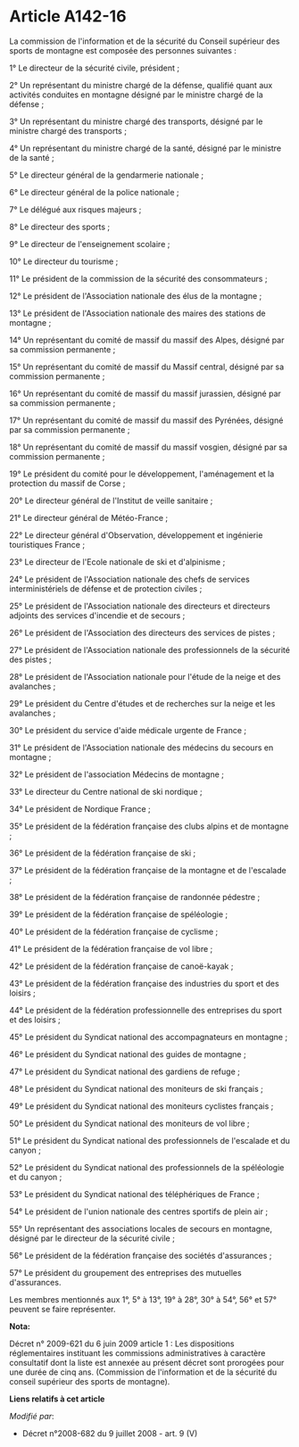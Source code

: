 # Article A142-16

La commission de l'information et de la sécurité du Conseil supérieur des sports de montagne est composée des personnes
suivantes : 

1° Le        directeur de la sécurité civile, président ; 

2° Un représentant du ministre chargé de la défense, qualifié quant aux activités conduites en montagne désigné par le
ministre chargé de la défense ; 

3° Un représentant du ministre chargé des transports, désigné par le ministre chargé des transports ; 

4° Un représentant du ministre chargé de la santé, désigné par le ministre de la santé ; 

5° Le directeur général de la gendarmerie nationale ; 

6° Le directeur général de la police nationale ; 

7° Le délégué aux risques majeurs ; 

8° Le directeur des sports ; 

9° Le directeur de l'enseignement scolaire ; 

10° Le directeur du tourisme ; 

11° Le président de la commission de la sécurité des consommateurs ; 

12° Le président de l'Association nationale des élus de la montagne ; 

13° Le président de l'Association nationale des maires des stations de montagne ; 

14° Un représentant du comité de massif du massif des Alpes, désigné par sa commission permanente ; 

15° Un représentant du comité de massif du Massif central, désigné par sa commission permanente ; 

16° Un représentant du comité de massif du massif jurassien, désigné par sa commission permanente ; 

17° Un représentant du comité de massif du massif des Pyrénées, désigné par sa commission permanente ; 

18° Un représentant du comité de massif du massif vosgien, désigné par sa commission permanente ; 

19° Le président du comité pour le développement, l'aménagement et la protection du massif de Corse ; 

20° Le directeur général de l'Institut de veille sanitaire ; 

21° Le directeur général de Météo-France ; 

22° Le directeur général d'Observation, développement et ingénierie touristiques France ; 

23° Le directeur de l'Ecole nationale de ski et d'alpinisme ; 

24° Le président de l'Association nationale des chefs de services interministériels de défense et de protection civiles ; 

25° Le président de l'Association nationale des directeurs et directeurs adjoints des services d'incendie et de secours ; 

26° Le président de l'Association des directeurs des services de pistes ; 

27° Le président de l'Association nationale des professionnels de la sécurité des pistes ; 

28° Le président de l'Association nationale pour l'étude de la neige et des avalanches ; 

29° Le président du Centre d'études et de recherches sur la neige et les avalanches ; 

30° Le président du service d'aide médicale urgente de France ; 

31° Le président de l'Association nationale des médecins du secours en montagne ; 

32° Le président de l'association Médecins de montagne ; 

33° Le directeur du Centre national de ski nordique ; 

34° Le président de Nordique France ; 

35° Le président de la fédération française des clubs alpins et de montagne ; 

36° Le président de la fédération française de ski ; 

37° Le président de la fédération française de la montagne et de l'escalade ; 

38° Le président de la fédération française de randonnée pédestre ; 

39° Le président de la fédération française de spéléologie ; 

40° Le président de la fédération française de cyclisme ; 

41° Le président de la fédération française de vol libre ; 

42° Le président de la fédération française de canoë-kayak ; 

43° Le président de la fédération française des industries du sport et des loisirs ; 

44° Le président de la fédération professionnelle des entreprises du sport et des loisirs ; 

45° Le président du Syndicat national des accompagnateurs en montagne ; 

46° Le président du Syndicat national des guides de montagne ; 

47° Le président du Syndicat national des gardiens de refuge ; 

48° Le président du Syndicat national des moniteurs de ski français ; 

49° Le président du Syndicat national des moniteurs cyclistes français ; 

50° Le président du Syndicat national des moniteurs de vol libre ; 

51° Le président du Syndicat national des professionnels de l'escalade et du canyon ; 

52° Le président du Syndicat national des professionnels de la spéléologie et du canyon ; 

53° Le président du Syndicat national des téléphériques de France ; 

54° Le président de l'union nationale des centres sportifs de plein air ; 

55° Un représentant des associations locales de secours en montagne, désigné par le        directeur de la sécurité civile ; 

56° Le président de la fédération française des sociétés d'assurances ; 

57° Le président du groupement des entreprises des mutuelles d'assurances. 

Les membres mentionnés aux 1°, 5° à 13°, 19° à 28°, 30° à 54°, 56° et 57° peuvent se faire représenter.

**Nota:**

Décret n° 2009-621 du 6 juin 2009 article 1 : Les dispositions réglementaires instituant les commissions administratives à
caractère consultatif dont la liste est annexée au présent décret sont prorogées pour une durée de cinq ans. (Commission de
l'information et de la sécurité du conseil supérieur des sports de montagne).

**Liens relatifs à cet article**

_Modifié par_:

  - Décret n°2008-682 du 9 juillet 2008 - art. 9 (V)
